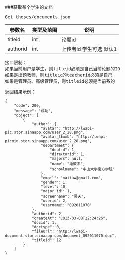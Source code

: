 ###获取某个学生的文档
<pre>
Get theses/documents.json
</pre>

参数名      |类型及范围      |说明
---    		|---				|---- 
titleid |int |论题id
authorid |int |上传者id 学生可选 默认1



<pre>
接口限制：
如果当前用户是学生，则titleid必须是自己当前论题的ID
如果是出题教师，则titleid的teacherid必须是自己
如果是管理员、高级管理员，则titleid必须是当前系的
</pre>
<pre>
返回结果示例：
<code>
{
    "code": 200,
    "message": "成功",
    "object": [
        {
            "author": {
                "avatar": "http://lwapi-pic.stor.sinaapp.com/user_2_28.png",
                "avatar_thumb": "http://lwapi-picmin.stor.sinaapp.com/user_2_28.png",
                "department": {
                    "deptid": 1,
                    "directorid": 1,
                    "majors": null,
                    "name": "电软系",
                    "schoolname": "中山大学南方学院"
                },
                "email": "naituw@gmail.com",
                "gender": 1,
                "level": 10,
                "major_id": 1,
                "screenname": "吴天",
                "userid": 2,
                "username": "092011070"
            },
            "authorid": 2,
            "createAt": "2013-03-08T22:24:26",
            "docid": 1,
            "doctype": 0,
            "fileurl": "http://lwapi-document.stor.sinaapp.com/document_092011070.doc",
            "titleid": 12
        }
    ]
}
    



